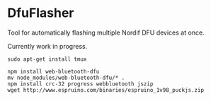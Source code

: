 DfuFlasher
===========

Tool for automatically flashing multiple Nordif DFU devices at once.

Currently work in progress.


```
sudo apt-get install tmux

npm install web-bluetooth-dfu
mv node_modules/web-bluetooth-dfu/* .
npm install crc-32 progress webbluetooth jszip
wget http://www.espruino.com/binaries/espruino_1v98_puckjs.zip

```
